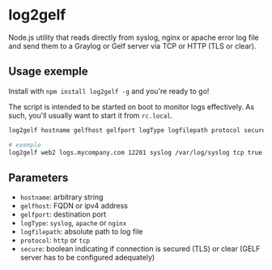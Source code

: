 # log2gelf
Node.js utility that reads directly from syslog, nginx or apache error log file and send them to a Graylog or Gelf server via TCP or HTTP (TLS or clear).


## Usage exemple

Install with `npm install log2gelf -g` and you're ready to go!

The script is intended to be started on boot to monitor logs effectively. As such, you'll usually want to start it from `rc.local`.

```bash
log2gelf hostname gelfhost gelfport logType logfilepath protocol secure

# exemple
log2gelf web2 logs.mycompany.com 12201 syslog /var/log/syslog tcp true
```

## Parameters
* `hostname`: arbitrary string
* `gelfhost`: FQDN or ipv4 address
* `gelfport`: destination port
* `logType`: `syslog`, `apache` or `nginx`
* `logfilepath`: absolute path to log file
* `protocol`: `http` or `tcp`
* `secure`: boolean indicating if connection is secured (TLS) or clear (GELF server has to be configured adequately)
